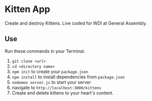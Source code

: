 # Kitten App
Create and destroy Kittens. Live coded for WDI at General Assembly.

## Use
Run these commands in your Terminal.

1. ```git clone <url>```
2. ```cd <directory name>```
3. ```npm init``` to create your ```package.json```
3. ```npm install``` to install dependencies from ```package.json```
4. ```nodemon server.js``` to start your server
5. navigate to ```http://localhost:3000/kittens```
6. Create and delete kittens to your heart's content.
